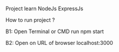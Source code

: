 Project learn NodeJs ExpressJs

How to run project ?

B1: Open Terminal or CMD run npm start 

B2: Open on URL of browser localhost:3000